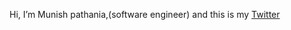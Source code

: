 Hi, I’m Munish pathania,(software engineer)  and this is my [Twitter](https://twitter.com/munishtwts)
